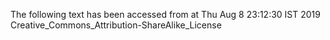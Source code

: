 The following text has been accessed from at Thu Aug 8 23:12:30 IST 2019
Creative_Commons_Attribution-ShareAlike_License
